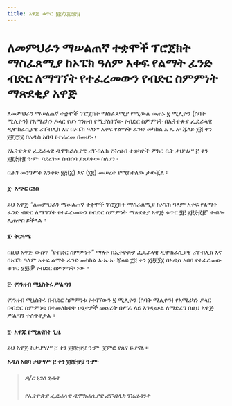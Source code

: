```yaml
---
title: አዋጅ ቁጥር ፶፫/፲፱፻፹፱
---
```


# ለመምህራን ማሠልጠኛ ተቋሞች ፕሮጀክት ማስፈጸሚያ ከኦፔክ ዓለም አቀፍ የልማት ፈንድ ብድር ለማግኘት የተፈረመውን የብድር ስምምነት ማጽደቂያ አዋጅ

ለመምህራን ማሠልጠኛ ተቋሞች ፕሮጀክት ማስፈጸሚያ የሚውል መጠኑ ፯ ሚሊዮን (ሰባት ሚሊዮን) የአሜሪካን ዶላር የሆነ ገንዘብ የሚያስገኘው የብድር ስምምነት በኢትዮጵያ ፌዴራላዊ ዲሞክራሲያዊ ሪፐብሊክ እና በኦፔክ ዓለም አቀፍ የልማት ፈንድ መካከል እ ኤ አ‧ ጁላይ ፲፭ ቀን ፲፱፻፺፮ በአዲስ አበባ የተፈረመ በመሆኑ ፡

የኢትዮጵያ ፌዴራላዊ ዲሞክራሲያዊ ሪፐብሊክ የሕዝብ ተወካዮች ምክር ቤት ታህሣሥ ፫ ቀን ፲፱፻፹፱ ዓ·ም‧ ባደረገው ስብሰባ ያጸደቀው ስለሆነ ፡

በሕገ መንግሥቱ አንቀጽ ፶፭(፩) እና (፲፪) መሠረት የሚከተለው ታውጇል ።

#### ፩‧ አጭር ርዕስ

ይህ አዋጅ “ለመምህራን ማሠልጠኛ ተቋሞች ፕሮጀክት ማስፈጸሚያ ከኦፔክ ዓለም አቀፍ የልማት ፈንድ ብድር ለማግኘት የተፈረመውን የብድር ስምምነት ማጽደቂያ አዋጅ ቁጥር ፶፫ ፲፱፻፹፱” ተብሎ ሊጠቀስ ይችላል ።

#### ፪· ትርጓሜ

በዚህ አዋጅ ውስጥ “የብድር ስምምነት” ማለት በኢትዮጵያ ፌዴራላዊ ዲሞክራሲያዊ ሪፐብሊክ እና በኦፔክ ዓለም አቀፍ ልማት ፈንድ መካከል እ·ኤ·አ· ጁላይ ፲፭ ቀን ፲፱፻፺፮ በአዲስ አበባ የተፈረመው ቁጥር ፮፶፱P የብድር ስምምነት ነው ።

#### ፫‧ የገንዘብ ሚኒስትሩ ሥልጣን

የገንዘብ ሚኒስትሩ በብድር ስምምነቱ የተገኘውን ፯ ሚሊዮን (ሰባት ሚሊዮን) የአሜሪካን ዶላር በብድር ስምምነቱ በተመለከቱት ሁኔታዎች መሠረት በሥራ ላይ እንዲውል ለማድረግ በዚህ አዋጅ ሥልጣን ተሰጥቶታል ።

#### ፬· አዋጁ የሚጸናበት ጊዜ

ይህ አዋጅ ከታህሣሥ ፫ ቀን ፲፱፻፹፱ ዓ·ም· ጀምሮ የጸና ይሆናል ።

**አዲስ አበባ ታህሣሥ ፫ ቀን ፲፱፻፹፱ ዓ·ም·**

> ##### ዶ/ር ነጋሶ ጊዳዳ
>
> ##### የኢትዮጵያ ፌዴራላዊ ዲሞክራሲያዊ ሪፐብሊክ ፕሬዚዳንት
